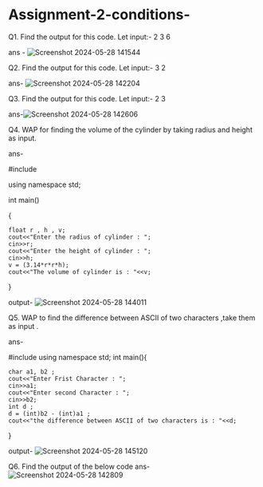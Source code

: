 # Assignment-2-conditions-

Q1. Find the output for this code. Let input:- 2 3 6

ans - ![Screenshot 2024-05-28 141544](https://github.com/TANYAGUPTA06/Assignment-2-conditions-/assets/150226013/e3d7ccad-7596-401d-90b4-c7f1e19d7e24)


Q2. Find the output for this code. Let input:- 3 2

ans- ![Screenshot 2024-05-28 142204](https://github.com/TANYAGUPTA06/Assignment-2-conditions-/assets/150226013/bc5617bd-e1dc-47b9-8378-3d6b2e22c7f9)


Q3. Find the output for this code. Let input:- 2 3

ans-![Screenshot 2024-05-28 142606](https://github.com/TANYAGUPTA06/Assignment-2-conditions-/assets/150226013/cbef140c-8dbb-4dff-8a4f-ba3717cdef02)


Q4. WAP for finding the volume of the cylinder by taking radius and height as input.

ans- 

#include <iostream>

using namespace std;

int main()

{

    float r , h , v;    
    cout<<"Enter the radius of cylinder : ";
    cin>>r;
    cout<<"Enter the height of cylinder : ";
    cin>>h;
    v = (3.14*r*r*h);
    cout<<"The volume of cylinder is : "<<v;

}

output- ![Screenshot 2024-05-28 144011](https://github.com/TANYAGUPTA06/Assignment-2-conditions-/assets/150226013/5e152c4d-1ee5-417d-ae75-b4845fdfd9d5)

Q5. WAP to find the difference between ASCII of two characters ,take them as input .

ans- 

#include <iostream>
using namespace std;
int main(){

    char a1, b2 ;
    cout<<"Enter Frist Character : ";
    cin>>a1;
    cout<<"Enter second Character : ";
    cin>>b2;
    int d ;
    d = (int)b2 - (int)a1 ;
    cout<<"the difference between ASCII of two characters is : "<<d; 

}

output- ![Screenshot 2024-05-28 145120](https://github.com/TANYAGUPTA06/Assignment-2-conditions-/assets/150226013/fffda4d0-46a1-423c-8012-ec9a936c115a)

Q6. Find the output of the below code
ans- ![Screenshot 2024-05-28 142809](https://github.com/TANYAGUPTA06/Assignment-2-conditions-/assets/150226013/2ddd624f-ec60-490d-9a2c-bf2d98a518fd)
